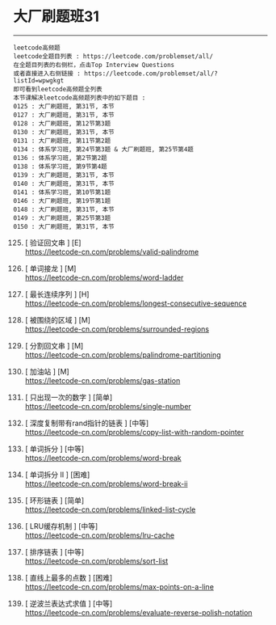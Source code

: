 # 大厂刷题班31

---

```
leetcode高频题
leetcode全题目列表 : https://leetcode.com/problemset/all/
在全题目列表的右侧栏，点击Top Interview Questions
或者直接进入右侧链接 : https://leetcode.com/problemset/all/?listId=wpwgkgt
即可看到leetcode高频题全列表
本节课解决leetcode高频题列表中的如下题目 : 
0125 : 大厂刷题班, 第31节, 本节
0127 : 大厂刷题班, 第31节, 本节
0128 : 大厂刷题班, 第12节第3题
0130 : 大厂刷题班, 第31节, 本节
0131 : 大厂刷题班, 第11节第2题
0134 : 体系学习班, 第24节第3题 & 大厂刷题班, 第25节第4题
0136 : 体系学习班, 第2节第2题
0138 : 体系学习班, 第9节第4题
0139 : 大厂刷题班, 第31节, 本节
0140 : 大厂刷题班, 第31节, 本节
0141 : 体系学习班, 第10节第1题
0146 : 大厂刷题班, 第19节第1题
0148 : 大厂刷题班, 第31节, 本节
0149 : 大厂刷题班, 第25节第3题
0150 : 大厂刷题班, 第31节, 本节
```

125. [ 验证回文串 ] [E]     
https://leetcode-cn.com/problems/valid-palindrome

127. [ 单词接龙 ] [M]     
https://leetcode-cn.com/problems/word-ladder

128. [ 最长连续序列 ] [H]     
https://leetcode-cn.com/problems/longest-consecutive-sequence

130. [ 被围绕的区域 ] [M]     
https://leetcode-cn.com/problems/surrounded-regions

131. [ 分割回文串 ] [M]     
https://leetcode-cn.com/problems/palindrome-partitioning

134. [ 加油站 ] [M]     
https://leetcode-cn.com/problems/gas-station

136. [ 只出现一次的数字 ] [简单]  
https://leetcode-cn.com/problems/single-number

138. [ 深度复制带有rand指针的链表 ] [中等]  
https://leetcode-cn.com/problems/copy-list-with-random-pointer

139. [ 单词拆分 ] [中等]  
https://leetcode-cn.com/problems/word-break

140. [ 单词拆分 II ] [困难]  
https://leetcode-cn.com/problems/word-break-ii

141. [ 环形链表 ] [简单]  
https://leetcode-cn.com/problems/linked-list-cycle

146. [ LRU缓存机制 ] [中等]  
https://leetcode-cn.com/problems/lru-cache

148. [ 排序链表 ] [中等]    
https://leetcode-cn.com/problems/sort-list

149. [ 直线上最多的点数 ] [困难]    
https://leetcode-cn.com/problems/max-points-on-a-line

150. [ 逆波兰表达式求值 ] [中等]    
https://leetcode-cn.com/problems/evaluate-reverse-polish-notation
